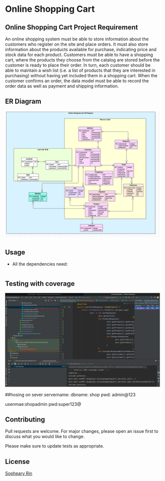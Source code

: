 # Online Shopping Cart

## Online Shopping Cart Project Requirement
An online shopping system must be able to store information about the customers who register on the site and place orders. It must also store information about the products available for purchase, indicating price and stock data for each product. Customers must be able to have a shopping cart, where the products they choose from the catalog are stored before the customer is ready to place their order. In turn, each customer should be able to maintain a wish list (i.e. a list of products that they are interested in purchasing) without having yet included them in a shopping cart. When the customer confirms an order, the data model must be able to record the order data as well as payment and shipping information.

## ER Diagram
![img.png](src/main/resources/static/images/SheinERD.jpg)


## Usage
- All the dependencies need:

```xml

```

## Testing with coverage
![img_1.png](img_1.png)

##hosing on sever
servername:
dbname: shop
pwd: admin@123

usenmae:shopadmin
pwd:super123@

## Contributing

Pull requests are welcome. For major changes, please open an issue first
to discuss what you would like to change.

Please make sure to update tests as appropriate.


## License

[Sopheary Rin](https://sophearyrin-dev.github.io/)